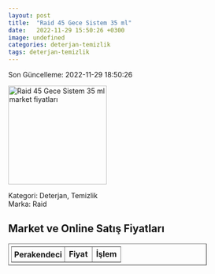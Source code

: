 ```yaml
---
layout: post
title:  "Raid 45 Gece Sistem 35 ml"
date:   2022-11-29 15:50:26 +0300
image: undefined
categories: deterjan-temizlik
tags: deterjan-temizlik
---
```


Son Güncelleme: 2022-11-29 18:50:26

<img src="undefined" width="200" alt="Raid 45 Gece Sistem 35 ml market fiyatları" />

Kategori: Deterjan, Temizlik
<br />
Marka: Raid

<h2>Market ve Online Satış Fiyatları</h2>

<table border="1" style="padding: 5px;width:80%;">
  <tr>
    <td style="padding: 5px;"><strong>Perakendeci</strong></td>
    <td><strong>Fiyat</strong></td>
    <td><strong>İşlem</strong></td>
  </tr>
  
</table>
